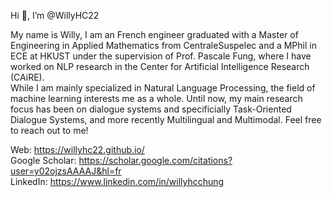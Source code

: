 Hi 👋, I’m @WillyHC22  

My name is Willy, I am an French engineer graduated with a Master of Engineering in Applied Mathematics from CentraleSuspelec and a MPhil in ECE at HKUST under the supervision of Prof. Pascale Fung, where I have worked on NLP research in the Center for Artificial Intelligence Research (CAiRE).  
While I am mainly specialized in Natural Language Processing, the field of machine learning interests me as a whole. Until now, my main research focus has been on dialogue systems and specificially Task-Oriented Dialogue Systems, and more recently Multilingual and Multimodal. Feel free to reach out to me!   

Web: https://willyhc22.github.io/  
Google Scholar: https://scholar.google.com/citations?user=y02ojzsAAAAJ&hl=fr  
LinkedIn: https://www.linkedin.com/in/willyhcchung  
  
